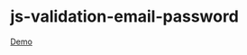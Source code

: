 # js-validation-email-password

[Demo](https://ludmilaschlegelova.github.io/js-validation-email-password)

